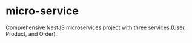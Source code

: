 # micro-service
Comprehensive NestJS microservices project with three services (User, Product, and Order).
